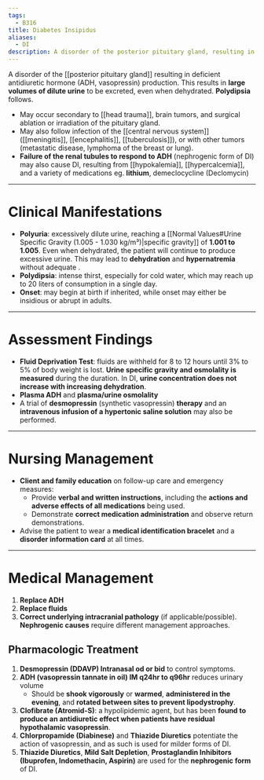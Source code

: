 ```yaml
---
tags:
  - B316
title: Diabetes Insipidus
aliases:
  - DI
description: A disorder of the posterior pituitary gland, resulting in a deficiency of ADH and a consequent inability to concentrate urine.
---
```

A disorder of the [[posterior pituitary gland]] resulting in deficient antidiuretic hormone (ADH, vasopressin) production. This results in **large volumes of dilute urine** to be excreted, even when dehydrated. **Polydipsia** follows.
- May occur secondary to [[head trauma]], brain tumors, and surgical ablation or irradiation of the pituitary gland.
- May also follow infection of the [[central nervous system]] ([[meningitis]], [[encephalitis]], [[tuberculosis]]), or with other tumors (metastatic disease, lymphoma of the breast or lung).
- **Failure of the renal tubules to respond to ADH** (nephrogenic form of DI) may also cause DI, resulting from [[hypokalemia]], [[hypercalcemia]], and a variety of medications eg. **lithium**, demeclocycline (Declomycin) 
___
# Clinical Manifestations
- **Polyuria**: excessively dilute urine, reaching a [[Normal Values#Urine Specific Gravity (1.005 - 1.030 kg/m³)|specific gravity]] of **1.001 to 1.005**. Even when dehydrated, the patient will continue to produce excessive urine. This may lead to **dehydration** and **hypernatremia** without adequate .
- **Polydipsia**: intense thirst, especially for cold water, which may reach up to 20 liters of consumption in a single day.
- **Onset**: may begin at birth if inherited, while onset may either be insidious or abrupt in adults.
___
# Assessment Findings
- **Fluid Deprivation Test**: fluids are withheld for 8 to 12 hours until 3% to 5% of body weight is lost. **Urine specific gravity and osmolality is measured** during the duration. In DI, **urine concentration does not increase with increasing dehydration**.
- **Plasma ADH** and **plasma/urine osmolality**
- A trial of **desmopressin** (synthetic vasopressin) **therapy** and an **intravenous infusion of a hypertonic saline solution** may also be performed.
____
# Nursing Management
- **Client and family education** on follow-up care and emergency measures:
	- Provide **verbal and written instructions**, including the **actions and adverse effects of all medications** being used.
	- Demonstrate **correct medication administration** and observe return demonstrations.
-  Advise the patient to wear a **medical identification bracelet** and a **disorder information card** at all times.
___
# Medical Management
1. **Replace ADH**
2. **Replace fluids**
3. **Correct underlying intracranial pathology** (if applicable/possible). **Nephrogenic causes** require different management approaches.
## Pharmacologic Treatment
1. **Desmopressin (DDAVP) Intranasal od or bid** to control symptoms.
2. **ADH (vasopressin tannate in oil) IM q24hr to q96hr** reduces urinary volume
	- Should be **shook vigorously** or **warmed**, **administered in the evening**, and **rotated between sites to prevent lipodystrophy**.
3. **Clofibrate (Atromid-S)**: a hypolipidemic agent, but has been **found to produce an antidiuretic effect when patients have residual hypothalamic vasopressin**.
4. **Chlorpropamide (Diabinese)** and **Thiazide Diuretics** potentiate the action of vasopressin, and as such is used for milder forms of DI.
5. **Thiazide Diuretics**, **Mild Salt Depletion**, **Prostaglandin Inhibitors (Ibuprofen, Indomethacin, Aspirin)** are used for the **nephrogenic form** of DI.

